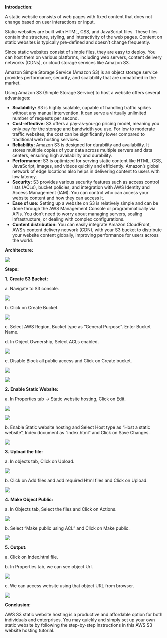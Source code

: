 
**Introduction:**

A static website consists of web pages with fixed content that does not change based on user interactions or input.

Static websites are built with HTML, CSS, and JavaScript files. These files contain the structure, styling, and interactivity of the web pages. Content on static websites is typically pre-defined and doesn’t change frequently.

Since static websites consist of simple files, they are easy to deploy. You can host them on various platforms, including web servers, content delivery networks (CDNs), or cloud storage services like Amazon S3.

Amazon Simple Storage Service (Amazon S3) is an object storage service provides performance, security, and scalability that are unmatched in the market.

Using Amazon S3 (Simple Storage Service) to host a website offers several advantages:

- **Scalability:** S3 is highly scalable, capable of handling traffic spikes without any manual intervention. It can serve a virtually unlimited number of requests per second.
- **Cost-effective:** S3 offers a pay-as-you-go pricing model, meaning you only pay for the storage and bandwidth you use. For low to moderate traffic websites, the cost can be significantly lower compared to traditional web hosting services.
- **Reliability:** Amazon S3 is designed for durability and availability. It stores multiple copies of your data across multiple servers and data centers, ensuring high availability and durability.
- **Performance:** S3 is optimized for serving static content like HTML, CSS, JavaScript, images, and videos quickly and efficiently. Amazon’s global network of edge locations also helps in delivering content to users with low latency.
- **Security:** S3 provides various security features such as access control lists (ACLs), bucket policies, and integration with AWS Identity and Access Management (IAM). You can control who can access your website content and how they can access it.
- **Ease of use:** Setting up a website on S3 is relatively simple and can be done through the AWS Management Console or programmatically via APIs. You don’t need to worry about managing servers, scaling infrastructure, or dealing with complex configurations.
- **Content distribution:** You can easily integrate Amazon CloudFront, AWS’s content delivery network (CDN), with your S3 bucket to distribute your website content globally, improving performance for users across the world.

**Architecture:**

![](https://miro.medium.com/v2/resize:fit:875/1*NZb5m9tOZkMzu0l0iVDS5Q.png)

**Steps:**

**1.** **Create S3 Bucket:**

a. Navigate to S3 console.

![](https://miro.medium.com/v2/resize:fit:875/1*BwX1JfpIUTdBC0vKUvZFiQ.png)

b. Click on Create Bucket.

![](https://miro.medium.com/v2/resize:fit:875/1*8f-vb8XKG-ZnMcY5w3UsdQ.png)

c. Select AWS Region, Bucket type as “General Purpose”. Enter Bucket Name.

d. In Object Ownership, Select ACLs enabled.

![](https://miro.medium.com/v2/resize:fit:875/1*29iOuOlrGImpRs0TAE9RmQ.png)

e. Disable Block all public access and Click on Create bucket.

![](https://miro.medium.com/v2/resize:fit:875/1*KVc-9cfkpGqhhcfxdBtjeg.png)

![](https://miro.medium.com/v2/resize:fit:875/1*qO0Au6g9KqDaNy6uxPJfeA.png)

**2.** **Enable Static Website:**

a. In Properties tab -> Static website hosting, Click on Edit.

![](https://miro.medium.com/v2/resize:fit:875/1*zjiIBO74c5iUacd3yaDENA.png)

![](https://miro.medium.com/v2/resize:fit:875/1*pgstct4bxbwAnmEGaTiYqA.png)

b. Enable Static website hosting and Select Host type as “Host a static website”, Index document as “index.html” and Click on Save Changes.

![](https://miro.medium.com/v2/resize:fit:875/1*USQ9J2zMubbRo_VoawKSmg.png)

**3.** **Upload the file:**

a. In objects tab, Click on Upload.

![](https://miro.medium.com/v2/resize:fit:875/1*UCeu1iNV9s9uOB8wGSrpYQ.png)

b. Click on Add files and add required Html files and Click on Upload.

![](https://miro.medium.com/v2/resize:fit:875/1*BLEaqIvmKV04R_gl9P2K3g.png)

**4.** **Make Object Public:**

a. In Objects tab, Select the files and Click on Actions.

![](https://miro.medium.com/v2/resize:fit:875/1*UX8gSESY1jDF2XRhj3ZYOA.png)

b. Select “Make public using ACL” and Click on Make public.

![](https://miro.medium.com/v2/resize:fit:875/1*LVRRLM36-z-ZpeVDNV2qfw.png)

**5.** **Output:**

a. Click on Index.html file.

b. In Properties tab, we can see object Url.

![](https://miro.medium.com/v2/resize:fit:875/1*GpJTnHbDRKoRPU1rccvMeQ.png)

c. We can access website using that object URL from browser.

![](https://miro.medium.com/v2/resize:fit:875/1*S9CdRi5fDz2miz4B8El31g.png)

**Conclusion:**

AWS S3 static website hosting is a productive and affordable option for both individuals and enterprises. You may quickly and simply set up your own static website by following the step-by-step instructions in this AWS S3 website hosting tutorial.